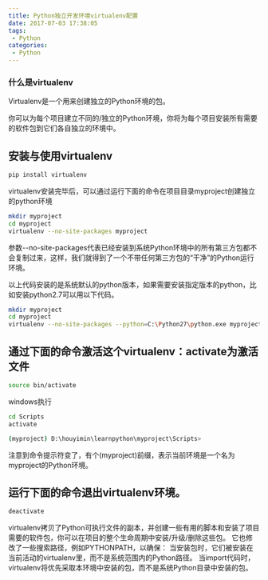 ```yaml
---
title: Python独立开发环境virtualenv配置
date: 2017-07-03 17:38:05
tags:
 - Python
categories:
 - Python
---
```



 ### 什么是virtualenv
 Virtualenv是一个用来创建独立的Python环境的包。



你可以为每个项目建立不同的/独立的Python环境，你将为每个项目安装所有需要的软件包到它们各自独立的环境中。


## 安装与使用virtualenv
``` bash
pip install virtualenv
```

virtualenv安装完毕后，可以通过运行下面的命令在项目目录myproject创建独立的python环境
``` bash
mkdir myproject
cd myproject
virtualenv --no-site-packages myproject
```
参数--no-site-packages代表已经安装到系统Python环境中的所有第三方包都不会复制过来，这样，我们就得到了一个不带任何第三方包的“干净”的Python运行环境。

以上代码安装的是系统默认的python版本，如果需要安装指定版本的python，比如安装python2.7可以用以下代码。
``` bash
mkdir myproject
cd myproject
virtualenv --no-site-packages --python=C:\Python27\python.exe myproject 
```

## 通过下面的命令激活这个virtualenv：activate为激活文件
``` bash
source bin/activate
```
windows执行
``` bash
cd Scripts
activate
```

``` bash
(myproject) D:\houyimin\learnpython\myproject\Scripts>
```
注意到命令提示符变了，有个(myproject)前缀，表示当前环境是一个名为myproject的Python环境。


## 运行下面的命令退出virtualenv环境。
``` bash
deactivate  
```

virtualenv拷贝了Python可执行文件的副本，并创建一些有用的脚本和安装了项目需要的软件包，你可以在项目的整个生命周期中安装/升级/删除这些包。 它也修改了一些搜索路径，例如PYTHONPATH，以确保：
当安装包时，它们被安装在当前活动的virtualenv里，而不是系统范围内的Python路径。
当import代码时，virtualenv将优先采取本环境中安装的包，而不是系统Python目录中安装的包。

